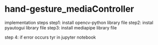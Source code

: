 # hand-gesture_mediaController   
implementation steps
step1: install opencv-python library file
step2: instal pyautogui library file
step3: install mediapipe library file

step 4: if error occurs tyr in jupyter notebook
